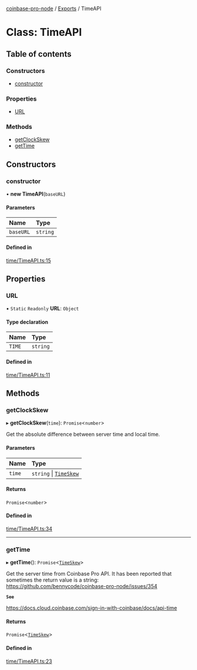 [coinbase-pro-node](../README.md) / [Exports](../modules.md) / TimeAPI

# Class: TimeAPI

## Table of contents

### Constructors

- [constructor](TimeAPI.md#constructor)

### Properties

- [URL](TimeAPI.md#url)

### Methods

- [getClockSkew](TimeAPI.md#getclockskew)
- [getTime](TimeAPI.md#gettime)

## Constructors

### constructor

• **new TimeAPI**(`baseURL`)

#### Parameters

| Name      | Type     |
| :-------- | :------- |
| `baseURL` | `string` |

#### Defined in

[time/TimeAPI.ts:15](https://github.com/bennycode/coinbase-pro-node/blob/dacd532/src/time/TimeAPI.ts#L15)

## Properties

### URL

▪ `Static` `Readonly` **URL**: `Object`

#### Type declaration

| Name   | Type     |
| :----- | :------- |
| `TIME` | `string` |

#### Defined in

[time/TimeAPI.ts:11](https://github.com/bennycode/coinbase-pro-node/blob/dacd532/src/time/TimeAPI.ts#L11)

## Methods

### getClockSkew

▸ **getClockSkew**(`time`): `Promise`<`number`\>

Get the absolute difference between server time and local time.

#### Parameters

| Name   | Type                                                |
| :----- | :-------------------------------------------------- |
| `time` | `string` \| [`TimeSkew`](../interfaces/TimeSkew.md) |

#### Returns

`Promise`<`number`\>

#### Defined in

[time/TimeAPI.ts:34](https://github.com/bennycode/coinbase-pro-node/blob/dacd532/src/time/TimeAPI.ts#L34)

---

### getTime

▸ **getTime**(): `Promise`<[`TimeSkew`](../interfaces/TimeSkew.md)\>

Get the server time from Coinbase Pro API. It has been reported that sometimes the return value is a string: https://github.com/bennycode/coinbase-pro-node/issues/354

**`See`**

https://docs.cloud.coinbase.com/sign-in-with-coinbase/docs/api-time

#### Returns

`Promise`<[`TimeSkew`](../interfaces/TimeSkew.md)\>

#### Defined in

[time/TimeAPI.ts:23](https://github.com/bennycode/coinbase-pro-node/blob/dacd532/src/time/TimeAPI.ts#L23)
